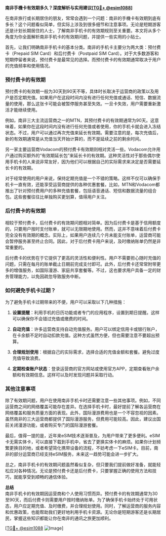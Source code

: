 **南非手機卡有效期多久？深度解析与实用建议[[TG💪+ @esim1088](https://t.me/s/esim1088)]**

在南非旅行或长期居住的朋友，常常会遇到一个问题：南非的手機卡有效期到底有多长？这个问题看似简单，但实际上涉及到很多细节和注意事项。无论是短期游客还是计划长期居住的人士，了解南非手机卡的有效期规则至关重要。本文将从多个角度为你全面解析南非手机卡的有效期问题，并提供一些实用的小贴士。

首先，让我们明确南非手机卡的基本分类。南非的手机卡主要分为两大类：预付费卡（Prepaid SIM Card）和后付费卡（Postpaid SIM Card）。对于大多数游客和短期停留者来说，预付费卡是最常见的选择。而预付费卡的有效期通常取决于用户的充值频率和使用情况。

### 预付费卡的有效期

预付费卡的有效期一般为30天到90天不等，具体时长取决于运营商的政策以及用户是否定期充值。如果用户在这段时间内没有进行任何充值或通话、短信、数据流量的使用，那么这张卡可能会被暂停服务甚至失效。一旦卡失效，用户需要重新激活才能继续使用。

例如，南非三大主流运营商之一的MTN，其预付费卡的有效期通常为90天。这意味着，如果你在这段时间内没有进行任何充值或者使用，你的手机卡就会进入冻结状态。不过，用户可以通过再次充值来延长有效期。需要注意的是，每次充值后，新的有效期通常是从充值当天开始计算的，而不是延续之前的剩余时间。

另一家主要运营商Vodacom的预付费卡有效期则相对灵活一些。Vodacom允许用户通过购买额外的“有效期延长包”来延长卡的有效期。这种灵活性对于那些偶尔使用手机卡的人来说非常友好，因为他们可以根据自己的实际需求来决定是否需要延长卡的有效期。

对于经常使用的用户来说，保持定期充值是一个不错的策略。这样不仅可以确保手机卡一直有效，还能享受运营商提供的各种优惠套餐。比如，MTN和Vodacom都推出了针对预付费用户的多种充值套餐，包括语音通话、短信和数据流量的组合包。这些套餐往往比单独购买更划算，值得用户关注。

### 后付费卡的有效期

相较于预付费卡，后付费卡的有效期问题相对简单。因为后付费卡是基于信用额度的，只要用户按时支付账单，就可以无限期地使用。然而，这并不意味着后付费卡完全没有有效期的概念。实际上，如果用户连续几个月未能支付账单，运营商可能会暂停服务甚至终止合同。因此，对于后付费卡用户来说，及时缴纳账单仍然是非常重要的。

后付费卡的优势在于它提供了更高的灵活性和便利性。用户不需要担心随时充值的问题，只需在每月的账单截止日期前完成支付即可。此外，后付费卡还常常附带更多的增值服务，如国际漫游、家庭共享套餐等。不过，这也要求用户具备一定的财务管理能力，以免因疏忽导致服务中断。

### 如何避免手机卡过期？

为了避免手机卡过期带来的不便，用户可以采取以下几种措施：

1. **设置提醒**：利用手机的日历功能或者专门的应用程序，设置到期日提醒。这样可以确保你不会错过充值或缴费的时间。
   
2. **自动充值**：许多运营商支持自动充值服务。用户可以绑定信用卡或银行账户，在卡余额不足时自动扣款充值。这种方式虽然方便，但也需要注意不要超出预算。

3. **合理规划使用**：根据自己的实际需求，选择合适的充值金额和套餐。避免过度充值导致浪费。

4. **定期检查账户状态**：登录运营商的官方网站或使用官方APP，定期查看账户余额和有效期信息。这样可以及时发现问题并采取行动。

### 其他注意事项

除了有效期问题，用户在使用南非手机卡时还需要注意一些其他事项。例如，不同运营商之间的网络覆盖可能存在差异。在选择手机卡时，最好提前了解各运营商在网络覆盖和服务质量方面的表现。此外，国际漫游费用也是一个不容忽视的因素。虽然南非的三大运营商都提供了国际漫游服务，但费用可能较高。因此，建议出国前关闭漫游功能，或者购买专门的国际漫游套餐。

最后，值得一提的是，近年来eSIM技术逐渐普及，为用户带来了更多便利。eSIM卡无需实体卡，可以直接下载到手机中，省去了更换实体卡的麻烦。如果你计划频繁更换目的地，或者希望简化携带设备的流程，不妨考虑一下eSIM卡。目前，南非的部分运营商已经支持eSIM服务，未来这一趋势可能会进一步扩大。

总之，南非手机卡的有效期问题虽然看似复杂，但只要我们提前做好准备，就能轻松应对各种情况。无论是预付费卡还是后付费卡，只要掌握正确的使用方法和技巧，就能享受到顺畅的通信体验。

**总结**  
南非手机卡的有效期因运营商和个人使用习惯而异。预付费卡的有效期通常为30至90天，而后付费卡则需要用户按时缴纳账单。为了确保手机卡始终处于可用状态，用户应定期充值、及时缴费，并合理规划使用。同时，了解运营商的服务内容和优惠政策，也能帮助我们更好地利用手机卡资源。无论你是短期游客还是长期居民，掌握这些知识都能让你在南非的通讯之旅更加顺利。

[[TG💪+ @esim1088](https://t.me/s/esim1088) ![Image](https://i.postimg.cc/4NQfJmqS/Snipaste-2025-05-13-00-14-12.png)]